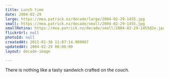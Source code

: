 ```yaml
---
title: Lunch time
date: 2004-02-29
large: https://mea.patrick.nz/decade/large/2004-02-29-1455.jpg
small: https://mea.patrick.nz/decade/small/2004-02-29-1455.jpg
smallRetina: https://mea.patrick.nz/decade/small/2004-02-29-1455@2x.jpg
flickrUrl: null
photoId: null
createdAt: 2011-01-30 11:07:14.909087
updatedAt: 2004-02-29 00:00:00
layout: decade-image

---
```

There is nothing like a tasty sandwich crafted on the couch.
